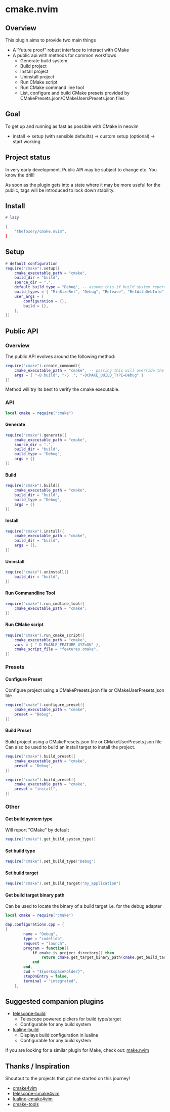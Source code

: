 
# cmake.nvim

## Overview

This plugin aims to provide two main things
- A "future proof" robust interface to interact with CMake
- A public api with methods for common workflows
    - Generate build system
    - Build project
    - Install project
    - Uninstall project
    - Run CMake script
    - Run CMake command line tool
    - List, configure and build CMake presets provided by CMakePresets.json/CMakeUsersPresets.json files

## Goal

To get up and running as fast as possible with CMake in neovim
- install -> setup (with sensible defaults) -> custom setup (optional) -> start working

## Project status

In very early development. Public API may be subject to change etc. You know the drill!

As soon as the plugin gets into a state where it may be more useful for the public, tags will
be introduced to lock down stability.

## Install

```lua
# lazy

{
    'thefoxery/cmake.nvim",
}
```

## Setup

```lua
# default configuration
require("cmake").setup({
    cmake_executable_path = "cmake",
    build_dir = "build",
    source_dir = ".",
    default_build_type = "Debug", -- assume this if build system reports ""
    build_types = { "MinSizeRel", "Debug", "Release", "RelWithDebInfo" }
    user_args = {
        configuration = {},
        build = {},
    },
})
```

## Public API

### Overview

The public API evolves around the following method:

```lua
require("cmake").create_command({
    cmake_executable_path = "cmake", -- passing this will override the default setting from setup()
    args = { "-B build", "-S .", "-DCMAKE_BUILD_TYPE=Debug" }
})
```

Method will try its best to verify the cmake executable.

### API

```lua
local cmake = require("cmake")
```

#### Generate

```lua
require("cmake").generate({
    cmake_executable_path = "cmake",
    source_dir = ".",
    build_dir = "build",
    build_type = "Debug",
    args = {}
})
```

#### Build

```lua
require("cmake").build({
    cmake_executable_path = "cmake",
    build_dir = "build",
    build_type = "Debug",
    args = {}
})
```

#### Install

```lua
require("cmake").install({
    cmake_executable_path = "cmake",
    build_dir = "build",
    args = {},
})
```

#### Uninstall

```lua
require("cmake").uninstall({
    build_dir = "build",
})
```

#### Run Commandline Tool

```lua
require("cmake").run_cmdline_tool({
    cmake_executable_path = "cmake",
})
```

#### Run CMake script

```lua
require("cmake").run_cmake_script({
    cmake_executable_path = "cmake",
    vars = { "-D ENABLE_FEATURE_XYZ=ON" },
    cmake_script_file = "features.cmake",
})
```

### Presets

#### Configure Preset

Configure project using a CMakePresets.json file or CMakeUserPresets.json file

```lua
require("cmake").configure_preset({
    cmake_executable_path = "cmake",
    preset = "Debug",
})
```

#### Build Preset

Build project using a CMakePresets.json file or CMakeUserPresets.json file
Can also be used to build an install target to install the project.

```lua
require("cmake").build_preset({
    cmake_executable_path = "cmake",
    preset = "Debug",
})

require("cmake").build_preset({
    cmake_executable_path = "cmake",
    preset = "install",
})
```

### Other

#### Get build system type

Will report "CMake" by default

```lua
require("cmake").get_build_system_type()
```

#### Set build type

```lua
require("cmake").set_build_type("Debug")
```

#### Set build target

```lua
require("cmake").set_build_target("my_application")
```

#### Get build target binary path

Can be used to locate the binary of a build target i.e. for the debug adapter

```lua
local cmake = require("cmake")

dap.configurations.cpp = {
{
        name = "Debug",
        type = "codelldb",
        request = "launch",
        program = function()
            if cmake.is_project_directory() then
                return cmake.get_target_binary_path(cmake.get_build_target())
            end
        end,
        cwd = "${workspaceFolder}",
        stopOnEntry = false,
        terminal = "integrated",
    },
```

## Suggested companion plugins

- [telescope-build](https://github.com/thefoxery/telescope-build.nvim)
    - Telescope powered pickers for build type/target
    - Configurable for any build system
- [lualine-build](https://github.com/thefoxery/lualine-build.nvim)
    - Displays build configuration in lualine
    - Configurable for any build system

If you are looking for a similar plugin for Make, check out: [make.nvim](https://github.com/thefoxery/make.nvim)

## Thanks / Inspiration

Shoutout to the projects that got me started on this journey!

- [cmake4vim](https://github.com/ilyachur/cmake4vim)
- [telescope-cmake4vim](https://github.com/SantinoKeupp/telescope-cmake4vim.nvim)
- [lualine-cmake4vim](https://github.com/SantinoKeupp/lualine-cmake4vim.nvim)
- [cmake-tools](https://github.com/Civitasv/cmake-tools.nvim)

